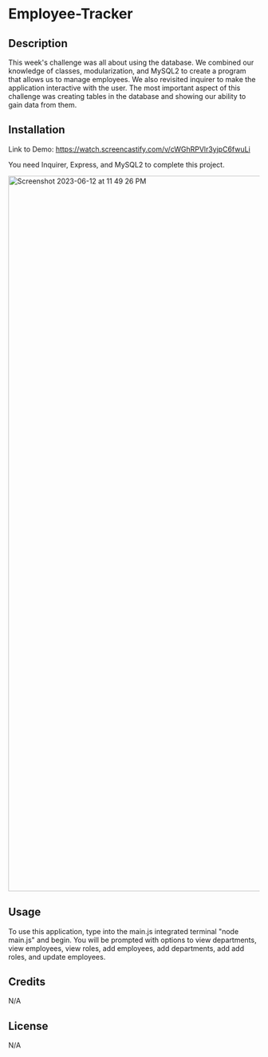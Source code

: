# Employee-Tracker

## Description

This week's challenge was all about using the database. We combined our knowledge of classes, modularization, and MySQL2 to create a program that allows us to manage employees. We also revisited inquirer to make the application interactive with the user. The most important aspect of this challenge was creating tables in the database and showing our ability to gain data from them. 

## Installation
Link to Demo: https://watch.screencastify.com/v/cWGhRPVlr3yjpC6fwuLi

You need Inquirer, Express, and MySQL2 to complete this project.

<img width="1435" alt="Screenshot 2023-06-12 at 11 49 26 PM" src="https://github.com/AipuAmeh/employee-tracker/assets/110988589/d4f2e510-a1fc-48a9-a06c-56ae7c28db9b">

## Usage

To use this application, type into the main.js integrated terminal "node main.js" and begin. You will be prompted with options to view departments, view employees, view roles, add employees, add departments, add add roles, and update employees. 

## Credits

N/A

## License

N/A
